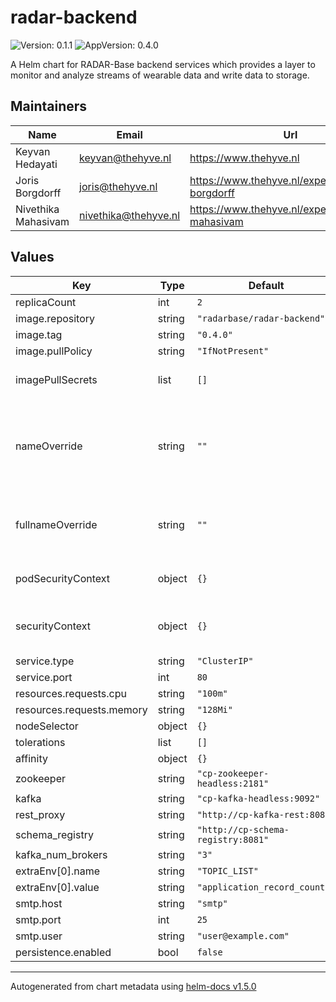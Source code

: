 # radar-backend

![Version: 0.1.1](https://img.shields.io/badge/Version-0.1.1-informational?style=flat-square) ![AppVersion: 0.4.0](https://img.shields.io/badge/AppVersion-0.4.0-informational?style=flat-square)

A Helm chart for RADAR-Base backend services which provides a layer to monitor and analyze streams of wearable data and write data to  storage.

## Maintainers

| Name | Email | Url |
| ---- | ------ | --- |
| Keyvan Hedayati | keyvan@thehyve.nl | https://www.thehyve.nl |
| Joris Borgdorff | joris@thehyve.nl | https://www.thehyve.nl/experts/joris-borgdorff |
| Nivethika Mahasivam | nivethika@thehyve.nl | https://www.thehyve.nl/experts/nivethika-mahasivam |

## Values

| Key | Type | Default | Description |
|-----|------|---------|-------------|
| replicaCount | int | `2` |  |
| image.repository | string | `"radarbase/radar-backend"` |  |
| image.tag | string | `"0.4.0"` |  |
| image.pullPolicy | string | `"IfNotPresent"` |  |
| imagePullSecrets | list | `[]` | Docker registry secret names as an array |
| nameOverride | string | `""` | String to partially override radar-backend.fullname template with a string (will prepend the release name) |
| fullnameOverride | string | `""` | String to fully override radar-backend.fullname template with a string |
| podSecurityContext | object | `{}` | Configure radar-backend pods' Security Context |
| securityContext | object | `{}` | Configure radar-backend containers' Security Context |
| service.type | string | `"ClusterIP"` |  |
| service.port | int | `80` |  |
| resources.requests.cpu | string | `"100m"` |  |
| resources.requests.memory | string | `"128Mi"` |  |
| nodeSelector | object | `{}` |  |
| tolerations | list | `[]` |  |
| affinity | object | `{}` |  |
| zookeeper | string | `"cp-zookeeper-headless:2181"` |  |
| kafka | string | `"cp-kafka-headless:9092"` |  |
| rest_proxy | string | `"http://cp-kafka-rest:8082"` |  |
| schema_registry | string | `"http://cp-schema-registry:8081"` |  |
| kafka_num_brokers | string | `"3"` |  |
| extraEnv[0].name | string | `"TOPIC_LIST"` |  |
| extraEnv[0].value | string | `"application_record_counts"` |  |
| smtp.host | string | `"smtp"` |  |
| smtp.port | int | `25` |  |
| smtp.user | string | `"user@example.com"` |  |
| persistence.enabled | bool | `false` |  |

----------------------------------------------
Autogenerated from chart metadata using [helm-docs v1.5.0](https://github.com/norwoodj/helm-docs/releases/v1.5.0)
